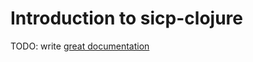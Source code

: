 # Introduction to sicp-clojure

TODO: write [great documentation](http://jacobian.org/writing/what-to-write/)
